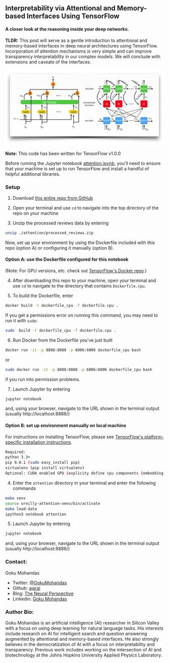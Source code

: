 ## Interpretability via Attentional and Memory-based Interfaces Using TensorFlow
#### A closer look at the reasoning inside your deep networks.

**TLDR:** This post will serve as a gentle introduction to attentional and memory-based interfaces in deep neural architectures using TensorFlow. Incorporation of attention mechanisms is very simple and can improve transparency interpretability in our complex models. We will conclude with extensions and caveats of the interfaces.

![image1](images/cover.jpg)

**Note:** This code has been written for TensorFlow v1.0.0

Before running the Jupyter notebook [attention.ipynb](attention.ipynb), you'll need to ensure that your machine is set up to run TensorFlow and install a handful of helpful additional libraries.

### Setup
1. Download [this entire repo from GitHub](https://github.com/ajarai/O-Reilly)

2. Open your terminal and use `cd` to navigate into the top directory of the repo on your machine

3. Unzip the processed reviews data by entering
```bash
unzip ./attention/processed_reviews.zip
```

Now, set up your environment by using the Dockerfile included with this repo (option A) or configuring it manually (option B).

#### Option A: use the Dockerfile configured for this notebook
(Note: For GPU versions, etc. check out [TensorFlow's Docker repo](https://github.com/tensorflow/tensorflow/tree/master/tensorflow/tools/docker).)

4. After downloading this repo to your machine, open your terminal and use `cd` to navigate to the directory that contains `Dockerfile.cpu`.

5. To build the Dockerfile, enter
```bash
docker build -t dockerfile_cpu -f dockerfile.cpu .
```
If you get a permissions error on running this command, you may need to run it with `sudo`:
```bash
sudo  build -t dockerfile_cpu -f dockerfile.cpu .
```

6. Run Docker from the Dockerfile you've just built
```bash
docker run -it -p 8888:8888 -p 6006:6006 dockerfile_cpu bash
```
or
```bash
sudo docker run -it -p 8888:8888 -p 6006:6006 dockerfile_cpu bash
```
if you run into permission problems.

7. Launch Jupyter by entering
```bash
jupyter notebook
```
and, using your browser, navigate to the URL shown in the terminal output (usually http://localhost:8888/)

#### Option B: set up environment manually on local machine
For instructions on installing TensorFlow, please see [TensorFlow's platform-specific installation instructions](https://www.tensorflow.org/install/).
```bash
Required:
python 3.3+
pip 9.0.1 (sudo easy_install pip)
virtualenv (pip install virtualenv)
Optional: CUDA enabled GPU (explicity define cpu components (embedding, etc.)
```

4. Enter the `attention` directory in your terminal and enter the following commands
```bash
make venv
source oreilly-attention-venv/bin/activate
make load-data
ipython3 notebook attention
```
5. Launch Jupyter by entering
```bash
jupyter notebook
```
and, using your browser, navigate to the URL shown in the terminal output (usually http://localhost:8888/)


### Contact:
Goku Mohandas
* Twitter: [@GokuMohandas](https://twitter.com/gokumohandas)
* Github: [ajarai](https://github.com/ajarai)
* Blog: [The Neural Perspective](http://www.theneuralperspective.com)
* Linkedin: [Goku Mohandas](https://www.linkedin.com/in/gokumd)

### Author Bio:
Goku Mohandas is an artificial intelligence (AI) researcher in Silicon Valley with a focus on using deep learning for natural language tasks. His interests include research on AI for intelligent search and question answering augmented by attentional and memory-based interfaces. He also strongly believes in the democratization of AI with a focus on interpretability and transparency. Previous work includes working on the intersection of AI and biotechnology at the Johns Hopkins University Applied Physics Laboratory.
